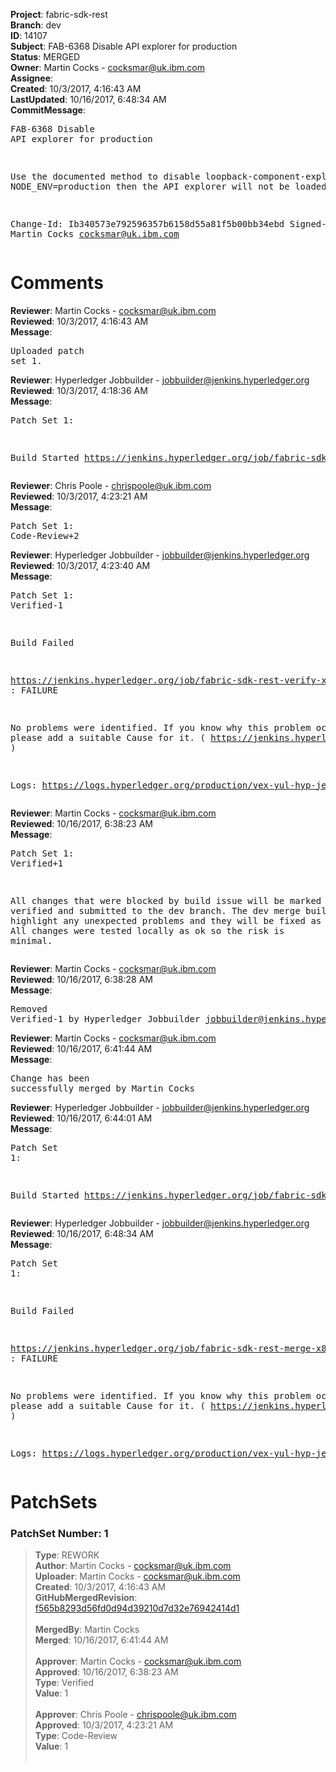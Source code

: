 <strong>Project</strong>: fabric-sdk-rest<br><strong>Branch</strong>: dev<br><strong>ID</strong>: 14107<br><strong>Subject</strong>: FAB-6368 Disable API explorer for production<br><strong>Status</strong>: MERGED<br><strong>Owner</strong>: Martin Cocks - cocksmar@uk.ibm.com<br><strong>Assignee</strong>:<br><strong>Created</strong>: 10/3/2017, 4:16:43 AM<br><strong>LastUpdated</strong>: 10/16/2017, 6:48:34 AM<br><strong>CommitMessage</strong>:<br><pre>FAB-6368 Disable API explorer for production

Use the documented method to disable loopback-component-explorer.
If NODE_ENV=production then the API explorer will not be loaded.

Change-Id: Ib340573e792596357b6158d55a81f5b00bb34ebd
Signed-off-by: Martin Cocks <cocksmar@uk.ibm.com>
</pre><h1>Comments</h1><strong>Reviewer</strong>: Martin Cocks - cocksmar@uk.ibm.com<br><strong>Reviewed</strong>: 10/3/2017, 4:16:43 AM<br><strong>Message</strong>: <pre>Uploaded patch set 1.</pre><strong>Reviewer</strong>: Hyperledger Jobbuilder - jobbuilder@jenkins.hyperledger.org<br><strong>Reviewed</strong>: 10/3/2017, 4:18:36 AM<br><strong>Message</strong>: <pre>Patch Set 1:

Build Started https://jenkins.hyperledger.org/job/fabric-sdk-rest-verify-x86_64/40/</pre><strong>Reviewer</strong>: Chris Poole - chrispoole@uk.ibm.com<br><strong>Reviewed</strong>: 10/3/2017, 4:23:21 AM<br><strong>Message</strong>: <pre>Patch Set 1: Code-Review+2</pre><strong>Reviewer</strong>: Hyperledger Jobbuilder - jobbuilder@jenkins.hyperledger.org<br><strong>Reviewed</strong>: 10/3/2017, 4:23:40 AM<br><strong>Message</strong>: <pre>Patch Set 1: Verified-1

Build Failed 

https://jenkins.hyperledger.org/job/fabric-sdk-rest-verify-x86_64/40/ : FAILURE

No problems were identified. If you know why this problem occurred, please add a suitable Cause for it. ( https://jenkins.hyperledger.org/job/fabric-sdk-rest-verify-x86_64/40/ )

Logs: https://logs.hyperledger.org/production/vex-yul-hyp-jenkins-1/fabric-sdk-rest-verify-x86_64/40</pre><strong>Reviewer</strong>: Martin Cocks - cocksmar@uk.ibm.com<br><strong>Reviewed</strong>: 10/16/2017, 6:38:23 AM<br><strong>Message</strong>: <pre>Patch Set 1: Verified+1

All changes that were blocked by build issue will be marked as verified and submitted to the dev branch. The dev merge build will highlight any unexpected problems and they will be fixed as priority. All changes were tested locally as ok so the risk is minimal.</pre><strong>Reviewer</strong>: Martin Cocks - cocksmar@uk.ibm.com<br><strong>Reviewed</strong>: 10/16/2017, 6:38:28 AM<br><strong>Message</strong>: <pre>Removed Verified-1 by Hyperledger Jobbuilder <jobbuilder@jenkins.hyperledger.org>
</pre><strong>Reviewer</strong>: Martin Cocks - cocksmar@uk.ibm.com<br><strong>Reviewed</strong>: 10/16/2017, 6:41:44 AM<br><strong>Message</strong>: <pre>Change has been successfully merged by Martin Cocks</pre><strong>Reviewer</strong>: Hyperledger Jobbuilder - jobbuilder@jenkins.hyperledger.org<br><strong>Reviewed</strong>: 10/16/2017, 6:44:01 AM<br><strong>Message</strong>: <pre>Patch Set 1:

Build Started https://jenkins.hyperledger.org/job/fabric-sdk-rest-merge-x86_64/29/</pre><strong>Reviewer</strong>: Hyperledger Jobbuilder - jobbuilder@jenkins.hyperledger.org<br><strong>Reviewed</strong>: 10/16/2017, 6:48:34 AM<br><strong>Message</strong>: <pre>Patch Set 1:

Build Failed 

https://jenkins.hyperledger.org/job/fabric-sdk-rest-merge-x86_64/29/ : FAILURE

No problems were identified. If you know why this problem occurred, please add a suitable Cause for it. ( https://jenkins.hyperledger.org/job/fabric-sdk-rest-merge-x86_64/29/ )

Logs: https://logs.hyperledger.org/production/vex-yul-hyp-jenkins-1/fabric-sdk-rest-merge-x86_64/29</pre><h1>PatchSets</h1><h3>PatchSet Number: 1</h3><blockquote><strong>Type</strong>: REWORK<br><strong>Author</strong>: Martin Cocks - cocksmar@uk.ibm.com<br><strong>Uploader</strong>: Martin Cocks - cocksmar@uk.ibm.com<br><strong>Created</strong>: 10/3/2017, 4:16:43 AM<br><strong>GitHubMergedRevision</strong>: [f565b8293d56fd0d94d39210d7d32e76942414d1](https://github.com/hyperledger/fabric-sdk-rest/commit/f565b8293d56fd0d94d39210d7d32e76942414d1)<br><br><strong>MergedBy</strong>: Martin Cocks<br><strong>Merged</strong>: 10/16/2017, 6:41:44 AM<br><br><strong>Approver</strong>: Martin Cocks - cocksmar@uk.ibm.com<br><strong>Approved</strong>: 10/16/2017, 6:38:23 AM<br><strong>Type</strong>: Verified<br><strong>Value</strong>: 1<br><br><strong>Approver</strong>: Chris Poole - chrispoole@uk.ibm.com<br><strong>Approved</strong>: 10/3/2017, 4:23:21 AM<br><strong>Type</strong>: Code-Review<br><strong>Value</strong>: 1<br><br></blockquote>